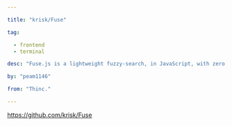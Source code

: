 ```yaml
---

title: "krisk/Fuse" 

tag: 

  - frontend
  - terminal 

desc: "Fuse.js is a lightweight fuzzy-search, in JavaScript, with zero dependencies." 

by: "peam1146" 

from: "Thinc." 

---
```




https://github.com/krisk/Fuse 

